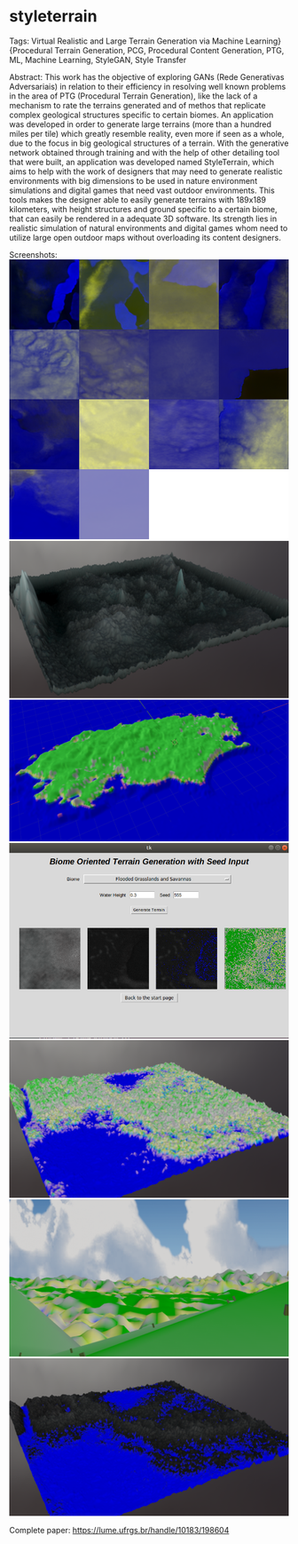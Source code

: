 # styleterrain
Tags: 
Virtual Realistic and Large Terrain Generation via Machine Learning}{Procedural Terrain Generation, PCG, Procedural Content Generation, PTG, ML, Machine Learning, StyleGAN, Style Transfer

Abstract:
    This work has the objective of exploring GANs (Rede Generativas Adversariais) in relation to their efficiency in resolving well known problems in the area of PTG (Procedural Terrain Generation), like the lack of a mechanism to rate the terrains generated and of methos that replicate complex geological structures specific to certain biomes. An application was developed in order to generate large terrains (more than a hundred miles per tile) which greatly resemble reality, even more if seen as a whole, due to the focus in big geological structures of a terrain.
    With the generative network obtained through training and with the help of other detailing tool that were built, an application was developed named StyleTerrain, which aims to help with the work of designers that may need to generate realistic environments with big dimensions to be used in nature environment simulations and digital games that need vast outdoor environments. This tools makes the designer able to easily generate terrains with 189x189 kilometers, with height structures and ground specific to a certain biome, that can easily be rendered in a adequate 3D software.
    Its strength lies in realistic simulation of natural environments and digital games whom need to utilize large open outdoor maps without overloading its content designers.


Screenshots:
<img src="Screenshots/1.png">
<img src="Screenshots/2.png">
<img src="Screenshots/3.png">
<img src="Screenshots/4.png">
<img src="Screenshots/5.png">
<img src="Screenshots/6.png">
<img src="Screenshots/7.png">

Complete paper:
https://lume.ufrgs.br/handle/10183/198604
